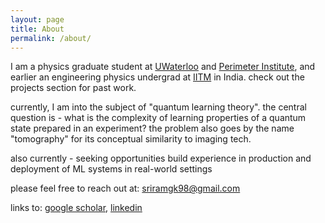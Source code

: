 ```yaml
---
layout: page
title: About
permalink: /about/
---
```


I am a physics graduate student at [UWaterloo](https://uwaterloo.ca) and [Perimeter Institute](https://perimeterinstitute.ca), and earlier an engineering physics undergrad at [IITM](https://www.iitm.ac.in) in India. check out the projects section for past work.

currently, I am into the subject of "quantum learning theory". the central question is - what is the complexity of learning properties of a quantum state prepared in an experiment? the problem also goes by the name "tomography" for its conceptual similarity to imaging tech.

also currently - seeking opportunities build experience in production and deployment of ML systems in real-world settings

please feel free to reach out at: [sriramgk98@gmail.com](mailto:sriramgk98@gmail.com)

links to: [google scholar](https://scholar.google.com/citations?user=d9-T--sAAAAJ&hl=en), [linkedin](https://www.linkedin.com/in/sriram-gkn/)




<!-- ![Image of Sriram](https://raw.githubusercontent.com/SriramGkn/sriramgkn.github.io/master/images/Outside_Godav.jpeg)
Outside my hostel at IITM! The COVID-19 pandemic forced us out of this beautiful campus with little notice. -->
<!--[IQC Waterloo](https://uwaterloo.ca/institute-for-quantum-computing/)-->
